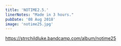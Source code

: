 ```yaml
---
title: 'NOTIME2.5.'
linerNotes: "Made in 3 hours."
pubDate: '08 Aug 2018'
image: 'notime25.jpg'
---
```


https://strrchildluke.bandcamp.com/album/notime25
